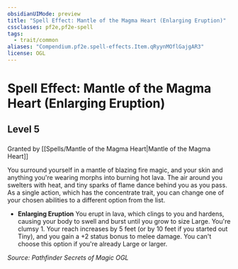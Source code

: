 ```yaml
---
obsidianUIMode: preview
title: "Spell Effect: Mantle of the Magma Heart (Enlarging Eruption)"
cssclasses: pf2e,pf2e-spell
tags:
  - trait/common
aliases: "Compendium.pf2e.spell-effects.Item.qRyynMOflGajgAR3"
license: OGL
---
```

# Spell Effect: Mantle of the Magma Heart (Enlarging Eruption)
## Level 5
### 






Granted by [[Spells/Mantle of the Magma Heart|Mantle of the Magma Heart]]

You surround yourself in a mantle of blazing fire magic, and your skin and anything you're wearing morphs into burning hot lava. The air around you swelters with heat, and tiny sparks of flame dance behind you as you pass. As a single action, which has the concentrate trait, you can change one of your chosen abilities to a different option from the list.

*   **Enlarging Eruption** You erupt in lava, which clings to you and hardens, causing your body to swell and burst until you grow to size Large. You're clumsy 1. Your reach increases by 5 feet (or by 10 feet if you started out Tiny), and you gain a +2 status bonus to melee damage. You can't choose this option if you're already Large or larger.

*Source: Pathfinder Secrets of Magic*
*OGL*